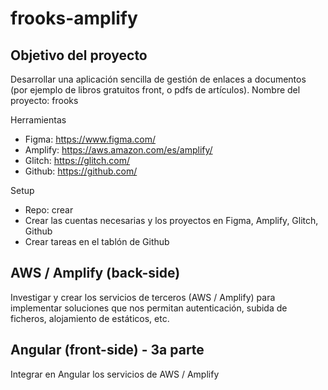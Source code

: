 # frooks-amplify

## Objetivo del proyecto
Desarrollar una aplicación sencilla de gestión de enlaces a documentos (por ejemplo de libros gratuitos front, o pdfs de artículos). Nombre del proyecto: frooks

Herramientas
- Figma: https://www.figma.com/ 
- Amplify: https://aws.amazon.com/es/amplify/ 
- Glitch: https://glitch.com/ 
- Github: https://github.com/ 

Setup
- Repo: crear
- Crear las cuentas necesarias y los proyectos en Figma, Amplify, Glitch, Github
- Crear tareas en el tablón de Github

## AWS / Amplify (back-side)
Investigar y crear los servicios de terceros (AWS / Amplify) para implementar soluciones que
nos permitan autenticación, subida de ficheros, alojamiento de estáticos, etc.

## Angular (front-side) - 3a parte
Integrar en Angular los servicios de AWS / Amplify
